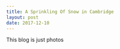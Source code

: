 ```yaml
---
title: A Sprinkling Of Snow in Cambridge
layout: post
date: 2017-12-10
---
```


This blog is just photos
